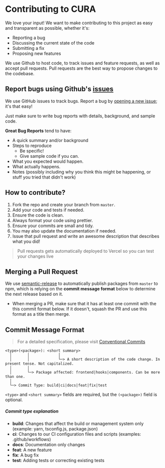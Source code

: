 # Contributing to CURA

We love your input! We want to make contributing to this project as easy and transparent as possible, whether it's:

-   Reporting a bug
-   Discussing the current state of the code
-   Submitting a fix
-   Proposing new features

We use Github to host code, to track issues and feature requests, as well as accept pull requests. Pull requests are the best way to propose changes to the codebase.

## Report bugs using Github's [issues](https://github.com/curaOS/source/issues)

We use GitHub issues to track bugs. Report a bug by [opening a new issue](https://github.com/curaOS/source/issues/new); it's that easy!

Just make sure to write bug reports with details, background, and sample code.

**Great Bug Reports** tend to have:

-   A quick summary and/or background
-   Steps to reproduce
    -   Be specific!
    -   Give sample code if you can.
-   What you expected would happen.
-   What actually happens.
-   Notes (possibly including why you think this might be happening, or stuff you tried that didn't work)

## How to contribute?

1. Fork the repo and create your branch from `master`.
2. Add your code and tests if needed.
3. Ensure the code is clean.
4. Always format your code using prettier.
5. Ensure your commits are small and tidy.
6. You may also update the documentation if needed.
7. Issue that pull request and write an awesome description that describes what you did!

> Pull requests gets automatically deployed to Vercel so you can test your changes live

## Merging a Pull Request

We use [semantic-release](https://github.com/semantic-release/semantic-release) to automatically publish packages from `master` to npm, which is relying on the **commit message format** below to determine the next release based on it.

-   When merging a PR, make sure that it has at least one commit with the this commit format below. If it doesn't, squash the PR and use this format as a title then merge.

## Commit Message Format

> For a detailed specification, please visit [Conventional Commits](https://www.conventionalcommits.org/en/v1.0.0/#specification)

```
<type>(<package>): <short summary>
  │       │             │
  │       │             └─> A short description of the code change. In present tense. Not capitalized.
  │       │
  │       └─> Package affected: frontend|hooks|components. Can be more than one.
  │
  └─> Commit Type: build|ci|docs|feat|fix|test
```

`<type>` and `<short summary>` fields are required, but the `(<package>)` field is optional.

##### Commit type explanation

-   **build**: Changes that affect the build or management system only (example: yarn, tsconfig.js, package.json)
-   **ci**: Changes to our CI configuration files and scripts (examples: .github/workflows)
-   **docs**: Documentation only changes
-   **feat**: A new feature
-   **fix**: A bug fix
-   **test**: Adding tests or correcting existing tests
